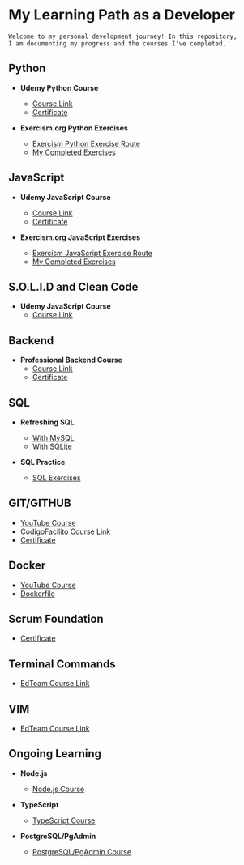 # My Learning Path as a Developer
```
Welcome to my personal development journey! In this repository,
I am documenting my progress and the courses I've completed.
```
## Python

- **Udemy Python Course**
   - [Course Link](https://www.udemy.com/course/python-total/)
   - [Certificate](https://github.com/ajamaloodin/myTrainingPath/blob/master/Certified%20Python%20Course/Certificado%20Python.pdf)
     
- **Exercism.org Python Exercises**
  - [Exercism Python Exercise Route](https://exercism.org/)
  - [My Completed Exercises](https://github.com/ajamaloodin/myTrainingPath/blob/master/exercism.org%20Python)

## JavaScript

- **Udemy JavaScript Course**
   - [Course Link](https://www.udemy.com/course/javascript-total/)
   - [Certificate](https://github.com/ajamaloodin/myTrainingPath/blob/master/Certified%20JavaScript%20Course/Certificado%20Javascript.pdf)
     
- **Exercism.org JavaScript Exercises**
  - [Exercism JavaScript Exercise Route](https://exercism.org/)
  - [My Completed Exercises](https://github.com/ajamaloodin/myTrainingPath/blob/master/exercism.org%20JavaScript)
 
## S.O.L.I.D and Clean Code

- **Udemy JavaScript Course**
   - [Course Link](https://www.udemy.com/course/solid-clean/)
 
## Backend

- **Professional Backend Course**
  - [Course Link](https://codigofacilito.com/cursos/backend-profesional)
  - [Certificate](MyTrainingPath/Certified%20Profesional%20Backend%20Course/)
 
## SQL

- **Refreshing SQL**
  - [With MySQL](https://www.youtube.com/watch?v=uUdKAYl-F7g)
  - [With SQLite](https://www.youtube.com/watch?v=DFg1V-rO6Pg)

- **SQL Practice**
  - [SQL Exercises](https://www.sql-practice.com/)

## GIT/GITHUB

- [YouTube Course](https://www.youtube.com/watch?v=VdGzPZ31ts8)
- [CodigoFacilito Course Link](https://codigofacilito.com/cursos/github)
- [Certificate](https://github.com/ajamaloodin/myTrainingPath/blob/master/Certified%20Git%3AGithub%20Course/Certificado%20-%20Curso%20a%20fondo%20de%20GitHub.pdf)

## Docker

- [YouTube Course](https://www.youtube.com/watch?v=4Dko5W96WHg)
- [Dockerfile](https://github.com/ajamaloodin/myTrainingPath/blob/master/Certified%20Python%20Course/ejercicios/Dockerfile)

## Scrum Foundation

- [Certificate](https://github.com/ajamaloodin/myTrainingPath/blob/master/Scrum%20Foundation/Scrum%20Certificate.pdf)

## Terminal Commands

- [EdTeam Course Link](https://app.ed.team/cursos/terminal-linux/02/05)

## VIM

- [EdTeam Course Link](https://app.ed.team/cursos/vim/01/04)

## Ongoing Learning

- **Node.js**
  - [Node.js Course](https://www.udemy.com/course/node-de-cero-a-experto/)

- **TypeScript**
  - [TypeScript Course](https://www.udemy.com/course/typescript-guia-completa/)

- **PostgreSQL/PgAdmin**
  - [PostgreSQL/PgAdmin Course](https://www.udemy.com/course/postgresql-y-pgadmin-diseno-administracion-y-consultas/)





